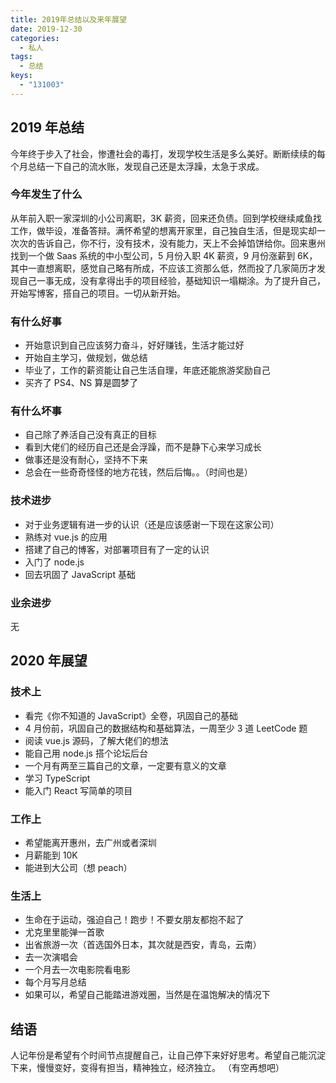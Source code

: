 ```yaml
---
title: 2019年总结以及来年展望
date: 2019-12-30
categories:
  - 私人
tags:
  - 总结
keys:
  - "131003"
---
```


## 2019 年总结

今年终于步入了社会，惨遭社会的毒打，发现学校生活是多么美好。断断续续的每个月总结一下自己的流水账，发现自己还是太浮躁，太急于求成。

### 今年发生了什么

从年前入职一家深圳的小公司离职，3K 薪资，回来还负债。回到学校继续咸鱼找工作，做毕设，准备答辩。满怀希望的想离开家里，自己独自生活，但是现实却一次次的告诉自己，你不行，没有技术，没有能力，天上不会掉馅饼给你。回来惠州找到一个做 Saas 系统的中小型公司，5 月份入职 4K 薪资，9 月份涨薪到 6K，其中一直想离职，感觉自己略有所成，不应该工资那么低，然而投了几家简历才发现自己一事无成，没有拿得出手的项目经验，基础知识一塌糊涂。为了提升自己，开始写博客，搭自己的项目。一切从新开始。

### 有什么好事

- 开始意识到自己应该努力奋斗，好好赚钱，生活才能过好
- 开始自主学习，做规划，做总结
- 毕业了，工作的薪资能让自己生活自理，年底还能旅游奖励自己
- 买齐了 PS4、NS 算是圆梦了

### 有什么坏事

- 自己除了养活自己没有真正的目标
- 看到大佬们的经历自己还是会浮躁，而不是静下心来学习成长
- 做事还是没有耐心，坚持不下来
- 总会在一些奇奇怪怪的地方花钱，然后后悔。。（时间也是）

### 技术进步

- 对于业务逻辑有进一步的认识（还是应该感谢一下现在这家公司）
- 熟练对 vue.js 的应用
- 搭建了自己的博客，对部署项目有了一定的认识
- 入门了 node.js
- 回去巩固了 JavaScript 基础

### 业余进步

无

## 2020 年展望

### 技术上

- 看完《你不知道的 JavaScript》全卷，巩固自己的基础
- 4 月份前，巩固自己的数据结构和基础算法，一周至少 3 道 LeetCode 题
- 阅读 vue.js 源码，了解大佬们的想法
- 能自己用 node.js 搭个论坛后台
- 一个月有两至三篇自己的文章，一定要有意义的文章
- 学习 TypeScript
- 能入门 React 写简单的项目

### 工作上

- 希望能离开惠州，去广州或者深圳
- 月薪能到 10K
- 能进到大公司（想 peach）

### 生活上

- 生命在于运动，强迫自己！跑步！不要女朋友都抱不起了
- 尤克里里能弹一首歌
- 出省旅游一次（首选国外日本，其次就是西安，青岛，云南）
- 去一次演唱会
- 一个月去一次电影院看电影
- 每个月写月总结
- 如果可以，希望自己能踏进游戏圈，当然是在温饱解决的情况下

## 结语

人记年份是希望有个时间节点提醒自己，让自己停下来好好思考。希望自己能沉淀下来，慢慢变好，变得有担当，精神独立，经济独立。
（有空再想吧）
